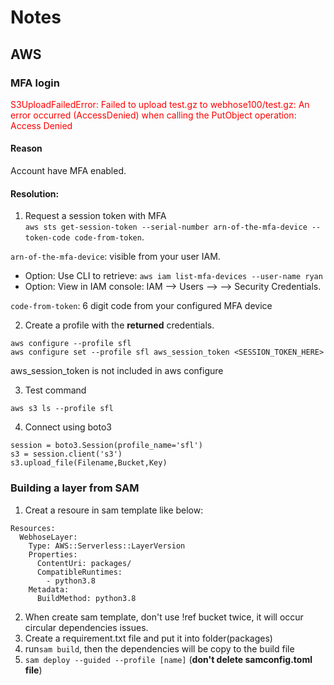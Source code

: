 # Notes
## AWS 
### MFA login

<p style="color:red;">S3UploadFailedError: Failed to upload test.gz to webhose100/test.gz: An error occurred (AccessDenied) when calling the PutObject operation: Access Denied</p>

#### Reason
Account have MFA enabled. 

#### Resolution:

1. Request a session token with MFA  
`aws sts get-session-token --serial-number arn-of-the-mfa-device --token-code code-from-token`. 

  `arn-of-the-mfa-device`: visible from your user IAM. 
  - Option: Use CLI to retrieve: `aws iam list-mfa-devices --user-name ryan`
  - Option: View in IAM console: IAM --> Users --> --> Security Credentials.  
  
   `code-from-token`: 6 digit code from your configured MFA device
  
2. Create a profile with the **returned** credentials.  
```
aws configure --profile sfl 
aws configure set --profile sfl aws_session_token <SESSION_TOKEN_HERE>
```
aws_session_token is not included in aws configure

3. Test command

`aws s3 ls --profile sfl`

4. Connect using boto3

```
session = boto3.Session(profile_name='sfl')
s3 = session.client('s3')
s3.upload_file(Filename,Bucket,Key)
```
### Building a layer from SAM

1. Creat a resoure in sam template like below:
```
Resources:
  WebhoseLayer:
    Type: AWS::Serverless::LayerVersion
    Properties:
      ContentUri: packages/
      CompatibleRuntimes:
        - python3.8
    Metadata:
      BuildMethod: python3.8
 ```
2. When create sam template, don't use !ref bucket twice, it will occur circular dependencies issues.
3. Create a requirement.txt file and put it into folder(packages)
4. run`sam build`, then the dependencies will be copy to the build file
5. `sam deploy --guided --profile [name]` (**don't delete samconfig.toml file**) 

